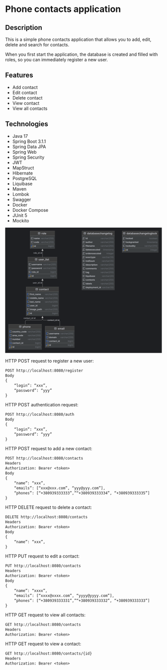 # Phone contacts application

## Description
This is a simple phone contacts application that allows you to add, edit, delete and search for contacts.

When you first start the application, the database is created and filled with roles, so you can immediately register a new user.

## Features
- Add contact
- Edit contact
- Delete contact
- View contact
- View all contacts

## Technologies
- Java 17
- Spring Boot 3.1.1
- Spring Data JPA
- Spring Web
- Spring Security
- JWT
- MapStruct
- Hibernate
- PostgreSQL
- Liquibase
- Maven
- Lombok
- Swagger
- Docker
- Docker Compose
- JUnit 5
- Mockito

![contacts.png](contacts.png)

HTTP POST request to register a new user:
```
POST http://localhost:8080/register
Body
{
    “login”: “xxx”,
    “password”: “yyy”
}
```

HTTP POST authentication request:
```
POST http://localhost:8080/auth
Body
{
    “login”: “xxx”,
    “password”: “yyy”
}
```

HTTP POST request to add a new contact:
```
POST http://localhost:8080/contacts
Headers
Authorization: Bearer <token>
Body
{   
    “name”: “xxx”,
    “emails”: [“xxx@xxx.com”, “yyy@yyy.com”],
    “phones”: [“+380939333333”,”“+380939333334”, “+380939333335”]
}
```

HTTP DELETE request to delete a contact:
```
DELETE http://localhost:8080/contacts
Headers
Authorization: Bearer <token>
Body
{   
    “name”: “xxx”,
}
```

HTTP PUT request to edit a contact:
```
PUT http://localhost:8080/contacts
Headers
Authorization: Bearer <token>
Body
{   
    “name”: “xxxx”,
    “emails”: [“xxxx@xxxx.com”, “yyyy@yyyy.com”],
    “phones”: [“+380939333331”,”“+380939333332”, “+380939333333”]
}
```

HTTP GET request to view all contacts:
```
GET http://localhost:8080/contacts
Headers
Authorization: Bearer <token>
```

HTTP GET request to view a contact:
```
GET http://localhost:8080/contacts/{id}
Headers
Authorization: Bearer <token>
```